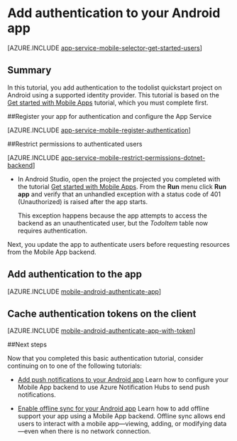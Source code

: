 <properties
    pageTitle="Add authentication on Android with Mobile Apps | Azure App Service"
    description="Learn how to use Mobile Apps in Azure App Service to authenticate users of your Android app through a variety of identity providers, including Google, Facebook, Twitter, and Microsoft."
    services="app-service\mobile"
    documentationCenter="android"
    authors="ysxu"
    manager="erikre"
    editor=""/>

<tags
    ms.service="app-service-mobile"
    ms.workload="mobile"
    ms.tgt_pltfrm="mobile-android"
    ms.devlang="java"
    ms.topic="article"
    ms.date="10/01/2016"
    ms.author="yuaxu"/>

# <a name="add-authentication-to-your-android-app"></a>Add authentication to your Android app

[AZURE.INCLUDE [app-service-mobile-selector-get-started-users](../../includes/app-service-mobile-selector-get-started-users.md)]

## <a name="summary"></a>Summary

In this tutorial, you add authentication to the todolist quickstart project on Android using a supported identity provider. This tutorial is based on the [Get started with Mobile Apps] tutorial, which you must complete first.

##<a name="register"></a>Register your app for authentication and configure the App Service

[AZURE.INCLUDE [app-service-mobile-register-authentication](../../includes/app-service-mobile-register-authentication.md)]

##<a name="permissions"></a>Restrict permissions to authenticated users

[AZURE.INCLUDE [app-service-mobile-restrict-permissions-dotnet-backend](../../includes/app-service-mobile-restrict-permissions-dotnet-backend.md)]

+ In Android Studio, open the project the projected you completed with the tutorial [Get started with Mobile Apps]. From the **Run** menu click **Run app** and verify that an unhandled exception with a status code of 401 (Unauthorized) is raised after the app starts.

     This exception happens because the app attempts to access the backend as an unauthenticated user, but the _TodoItem_ table now requires authentication.

Next, you update the app to authenticate users before requesting resources from the Mobile App backend.

## <a name="add-authentication-to-the-app"></a>Add authentication to the app

[AZURE.INCLUDE [mobile-android-authenticate-app](../../includes/mobile-android-authenticate-app.md)]

## <a name="cache-tokens"></a>Cache authentication tokens on the client

[AZURE.INCLUDE [mobile-android-authenticate-app-with-token](../../includes/mobile-android-authenticate-app-with-token.md)]

##<a name="next-steps"></a>Next steps

Now that you completed this basic authentication tutorial, consider continuing on to one of the following tutorials:

+ [Add push notifications to your Android app](app-service-mobile-android-get-started-push.md) Learn how to configure your Mobile App backend to use Azure Notification Hubs to send push notifications.

+ [Enable offline sync for your Android app](app-service-mobile-android-get-started-offline-data.md) Learn how to add offline support your app using a Mobile App backend. Offline sync allows end users to interact with a mobile app&mdash;viewing, adding, or modifying data&mdash;even when there is no network connection.



<!-- Anchors. -->
[Register your app for authentication and configure Mobile Services]: #register
[Restrict table permissions to authenticated users]: #permissions
[Add authentication to the app]: #add-authentication
[Store authentication tokens on the client]: #cache-tokens
[Refresh expired tokens]: #refresh-tokens
[Next Steps]:#next-steps


<!-- URLs. -->
[Get started with Mobile Apps]: app-service-mobile-android-get-started.md
